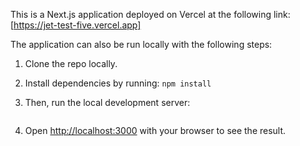 This is a Next.js application deployed on Vercel at the following link:
[https://jet-test-five.vercel.app]

The application can also be run locally with the following steps:

1. Clone the repo locally. 

2. Install dependencies by running:
```npm install```

3. Then, run the local development server:
```npm run dev
```

4. Open [http://localhost:3000](http://localhost:3000) with your browser to see the result.